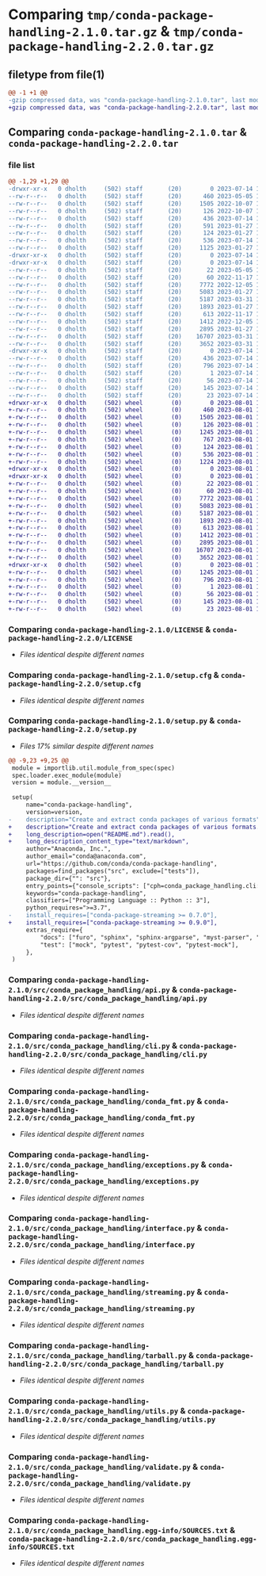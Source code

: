 # Comparing `tmp/conda-package-handling-2.1.0.tar.gz` & `tmp/conda-package-handling-2.2.0.tar.gz`

## filetype from file(1)

```diff
@@ -1 +1 @@
-gzip compressed data, was "conda-package-handling-2.1.0.tar", last modified: Fri Jul 14 13:38:01 2023, max compression
+gzip compressed data, was "conda-package-handling-2.2.0.tar", last modified: Tue Aug  1 17:57:40 2023, max compression
```

## Comparing `conda-package-handling-2.1.0.tar` & `conda-package-handling-2.2.0.tar`

### file list

```diff
@@ -1,29 +1,29 @@
-drwxr-xr-x   0 dholth     (502) staff       (20)        0 2023-07-14 13:38:01.018216 conda-package-handling-2.1.0/
--rw-r--r--   0 dholth     (502) staff       (20)      460 2023-05-05 11:45:00.000000 conda-package-handling-2.1.0/AUTHORS.md
--rw-r--r--   0 dholth     (502) staff       (20)     1505 2022-10-07 19:55:38.000000 conda-package-handling-2.1.0/LICENSE
--rw-r--r--   0 dholth     (502) staff       (20)      126 2022-10-07 19:55:38.000000 conda-package-handling-2.1.0/MANIFEST.in
--rw-r--r--   0 dholth     (502) staff       (20)      436 2023-07-14 13:38:01.018302 conda-package-handling-2.1.0/PKG-INFO
--rw-r--r--   0 dholth     (502) staff       (20)      591 2023-01-27 16:42:52.000000 conda-package-handling-2.1.0/README.md
--rw-r--r--   0 dholth     (502) staff       (20)      124 2023-01-27 16:42:52.000000 conda-package-handling-2.1.0/pyproject.toml
--rw-r--r--   0 dholth     (502) staff       (20)      536 2023-07-14 13:38:01.018841 conda-package-handling-2.1.0/setup.cfg
--rw-r--r--   0 dholth     (502) staff       (20)     1125 2023-01-27 16:42:50.000000 conda-package-handling-2.1.0/setup.py
-drwxr-xr-x   0 dholth     (502) staff       (20)        0 2023-07-14 13:38:01.012632 conda-package-handling-2.1.0/src/
-drwxr-xr-x   0 dholth     (502) staff       (20)        0 2023-07-14 13:38:01.016926 conda-package-handling-2.1.0/src/conda_package_handling/
--rw-r--r--   0 dholth     (502) staff       (20)       22 2023-05-05 11:45:01.000000 conda-package-handling-2.1.0/src/conda_package_handling/__init__.py
--rw-r--r--   0 dholth     (502) staff       (20)       60 2022-11-17 19:45:13.000000 conda-package-handling-2.1.0/src/conda_package_handling/__main__.py
--rw-r--r--   0 dholth     (502) staff       (20)     7772 2022-12-05 13:57:09.000000 conda-package-handling-2.1.0/src/conda_package_handling/api.py
--rw-r--r--   0 dholth     (502) staff       (20)     5083 2023-01-27 16:42:50.000000 conda-package-handling-2.1.0/src/conda_package_handling/cli.py
--rw-r--r--   0 dholth     (502) staff       (20)     5187 2023-03-31 12:39:09.000000 conda-package-handling-2.1.0/src/conda_package_handling/conda_fmt.py
--rw-r--r--   0 dholth     (502) staff       (20)     1893 2023-01-27 16:42:52.000000 conda-package-handling-2.1.0/src/conda_package_handling/exceptions.py
--rw-r--r--   0 dholth     (502) staff       (20)      613 2022-11-17 19:45:13.000000 conda-package-handling-2.1.0/src/conda_package_handling/interface.py
--rw-r--r--   0 dholth     (502) staff       (20)     1412 2022-12-05 13:57:09.000000 conda-package-handling-2.1.0/src/conda_package_handling/streaming.py
--rw-r--r--   0 dholth     (502) staff       (20)     2895 2023-01-27 16:42:52.000000 conda-package-handling-2.1.0/src/conda_package_handling/tarball.py
--rw-r--r--   0 dholth     (502) staff       (20)    16707 2023-03-31 12:39:09.000000 conda-package-handling-2.1.0/src/conda_package_handling/utils.py
--rw-r--r--   0 dholth     (502) staff       (20)     3652 2023-03-31 12:39:09.000000 conda-package-handling-2.1.0/src/conda_package_handling/validate.py
-drwxr-xr-x   0 dholth     (502) staff       (20)        0 2023-07-14 13:38:01.018052 conda-package-handling-2.1.0/src/conda_package_handling.egg-info/
--rw-r--r--   0 dholth     (502) staff       (20)      436 2023-07-14 13:38:00.000000 conda-package-handling-2.1.0/src/conda_package_handling.egg-info/PKG-INFO
--rw-r--r--   0 dholth     (502) staff       (20)      796 2023-07-14 13:38:00.000000 conda-package-handling-2.1.0/src/conda_package_handling.egg-info/SOURCES.txt
--rw-r--r--   0 dholth     (502) staff       (20)        1 2023-07-14 13:38:00.000000 conda-package-handling-2.1.0/src/conda_package_handling.egg-info/dependency_links.txt
--rw-r--r--   0 dholth     (502) staff       (20)       56 2023-07-14 13:38:00.000000 conda-package-handling-2.1.0/src/conda_package_handling.egg-info/entry_points.txt
--rw-r--r--   0 dholth     (502) staff       (20)      145 2023-07-14 13:38:00.000000 conda-package-handling-2.1.0/src/conda_package_handling.egg-info/requires.txt
--rw-r--r--   0 dholth     (502) staff       (20)       23 2023-07-14 13:38:00.000000 conda-package-handling-2.1.0/src/conda_package_handling.egg-info/top_level.txt
+drwxr-xr-x   0 dholth     (502) wheel        (0)        0 2023-08-01 17:57:40.082779 conda-package-handling-2.2.0/
+-rw-r--r--   0 dholth     (502) wheel        (0)      460 2023-08-01 17:57:29.000000 conda-package-handling-2.2.0/AUTHORS.md
+-rw-r--r--   0 dholth     (502) wheel        (0)     1505 2023-08-01 17:57:29.000000 conda-package-handling-2.2.0/LICENSE
+-rw-r--r--   0 dholth     (502) wheel        (0)      126 2023-08-01 17:57:29.000000 conda-package-handling-2.2.0/MANIFEST.in
+-rw-r--r--   0 dholth     (502) wheel        (0)     1245 2023-08-01 17:57:40.082896 conda-package-handling-2.2.0/PKG-INFO
+-rw-r--r--   0 dholth     (502) wheel        (0)      767 2023-08-01 17:57:29.000000 conda-package-handling-2.2.0/README.md
+-rw-r--r--   0 dholth     (502) wheel        (0)      124 2023-08-01 17:57:29.000000 conda-package-handling-2.2.0/pyproject.toml
+-rw-r--r--   0 dholth     (502) wheel        (0)      536 2023-08-01 17:57:40.083211 conda-package-handling-2.2.0/setup.cfg
+-rw-r--r--   0 dholth     (502) wheel        (0)     1224 2023-08-01 17:57:29.000000 conda-package-handling-2.2.0/setup.py
+drwxr-xr-x   0 dholth     (502) wheel        (0)        0 2023-08-01 17:57:40.077704 conda-package-handling-2.2.0/src/
+drwxr-xr-x   0 dholth     (502) wheel        (0)        0 2023-08-01 17:57:40.081479 conda-package-handling-2.2.0/src/conda_package_handling/
+-rw-r--r--   0 dholth     (502) wheel        (0)       22 2023-08-01 17:57:29.000000 conda-package-handling-2.2.0/src/conda_package_handling/__init__.py
+-rw-r--r--   0 dholth     (502) wheel        (0)       60 2023-08-01 17:57:29.000000 conda-package-handling-2.2.0/src/conda_package_handling/__main__.py
+-rw-r--r--   0 dholth     (502) wheel        (0)     7772 2023-08-01 17:57:29.000000 conda-package-handling-2.2.0/src/conda_package_handling/api.py
+-rw-r--r--   0 dholth     (502) wheel        (0)     5083 2023-08-01 17:57:29.000000 conda-package-handling-2.2.0/src/conda_package_handling/cli.py
+-rw-r--r--   0 dholth     (502) wheel        (0)     5187 2023-08-01 17:57:29.000000 conda-package-handling-2.2.0/src/conda_package_handling/conda_fmt.py
+-rw-r--r--   0 dholth     (502) wheel        (0)     1893 2023-08-01 17:57:29.000000 conda-package-handling-2.2.0/src/conda_package_handling/exceptions.py
+-rw-r--r--   0 dholth     (502) wheel        (0)      613 2023-08-01 17:57:29.000000 conda-package-handling-2.2.0/src/conda_package_handling/interface.py
+-rw-r--r--   0 dholth     (502) wheel        (0)     1412 2023-08-01 17:57:29.000000 conda-package-handling-2.2.0/src/conda_package_handling/streaming.py
+-rw-r--r--   0 dholth     (502) wheel        (0)     2895 2023-08-01 17:57:29.000000 conda-package-handling-2.2.0/src/conda_package_handling/tarball.py
+-rw-r--r--   0 dholth     (502) wheel        (0)    16707 2023-08-01 17:57:29.000000 conda-package-handling-2.2.0/src/conda_package_handling/utils.py
+-rw-r--r--   0 dholth     (502) wheel        (0)     3652 2023-08-01 17:57:29.000000 conda-package-handling-2.2.0/src/conda_package_handling/validate.py
+drwxr-xr-x   0 dholth     (502) wheel        (0)        0 2023-08-01 17:57:40.082601 conda-package-handling-2.2.0/src/conda_package_handling.egg-info/
+-rw-r--r--   0 dholth     (502) wheel        (0)     1245 2023-08-01 17:57:40.000000 conda-package-handling-2.2.0/src/conda_package_handling.egg-info/PKG-INFO
+-rw-r--r--   0 dholth     (502) wheel        (0)      796 2023-08-01 17:57:40.000000 conda-package-handling-2.2.0/src/conda_package_handling.egg-info/SOURCES.txt
+-rw-r--r--   0 dholth     (502) wheel        (0)        1 2023-08-01 17:57:40.000000 conda-package-handling-2.2.0/src/conda_package_handling.egg-info/dependency_links.txt
+-rw-r--r--   0 dholth     (502) wheel        (0)       56 2023-08-01 17:57:40.000000 conda-package-handling-2.2.0/src/conda_package_handling.egg-info/entry_points.txt
+-rw-r--r--   0 dholth     (502) wheel        (0)      145 2023-08-01 17:57:40.000000 conda-package-handling-2.2.0/src/conda_package_handling.egg-info/requires.txt
+-rw-r--r--   0 dholth     (502) wheel        (0)       23 2023-08-01 17:57:40.000000 conda-package-handling-2.2.0/src/conda_package_handling.egg-info/top_level.txt
```

### Comparing `conda-package-handling-2.1.0/LICENSE` & `conda-package-handling-2.2.0/LICENSE`

 * *Files identical despite different names*

### Comparing `conda-package-handling-2.1.0/setup.cfg` & `conda-package-handling-2.2.0/setup.cfg`

 * *Files identical despite different names*

### Comparing `conda-package-handling-2.1.0/setup.py` & `conda-package-handling-2.2.0/setup.py`

 * *Files 17% similar despite different names*

```diff
@@ -9,23 +9,25 @@
 module = importlib.util.module_from_spec(spec)
 spec.loader.exec_module(module)
 version = module.__version__
 
 setup(
     name="conda-package-handling",
     version=version,
-    description="Create and extract conda packages of various formats",
+    description="Create and extract conda packages of various formats.",
+    long_description=open("README.md").read(),
+    long_description_content_type="text/markdown",
     author="Anaconda, Inc.",
     author_email="conda@anaconda.com",
     url="https://github.com/conda/conda-package-handling",
     packages=find_packages("src", exclude=["tests"]),
     package_dir={"": "src"},
     entry_points={"console_scripts": ["cph=conda_package_handling.cli:main"]},
     keywords="conda-package-handling",
     classifiers=["Programming Language :: Python :: 3"],
     python_requires=">=3.7",
-    install_requires=["conda-package-streaming >= 0.7.0"],
+    install_requires=["conda-package-streaming >= 0.9.0"],
     extras_require={
         "docs": ["furo", "sphinx", "sphinx-argparse", "myst-parser", "mdit-py-plugins>=0.3.0"],
         "test": ["mock", "pytest", "pytest-cov", "pytest-mock"],
     },
 )
```

### Comparing `conda-package-handling-2.1.0/src/conda_package_handling/api.py` & `conda-package-handling-2.2.0/src/conda_package_handling/api.py`

 * *Files identical despite different names*

### Comparing `conda-package-handling-2.1.0/src/conda_package_handling/cli.py` & `conda-package-handling-2.2.0/src/conda_package_handling/cli.py`

 * *Files identical despite different names*

### Comparing `conda-package-handling-2.1.0/src/conda_package_handling/conda_fmt.py` & `conda-package-handling-2.2.0/src/conda_package_handling/conda_fmt.py`

 * *Files identical despite different names*

### Comparing `conda-package-handling-2.1.0/src/conda_package_handling/exceptions.py` & `conda-package-handling-2.2.0/src/conda_package_handling/exceptions.py`

 * *Files identical despite different names*

### Comparing `conda-package-handling-2.1.0/src/conda_package_handling/interface.py` & `conda-package-handling-2.2.0/src/conda_package_handling/interface.py`

 * *Files identical despite different names*

### Comparing `conda-package-handling-2.1.0/src/conda_package_handling/streaming.py` & `conda-package-handling-2.2.0/src/conda_package_handling/streaming.py`

 * *Files identical despite different names*

### Comparing `conda-package-handling-2.1.0/src/conda_package_handling/tarball.py` & `conda-package-handling-2.2.0/src/conda_package_handling/tarball.py`

 * *Files identical despite different names*

### Comparing `conda-package-handling-2.1.0/src/conda_package_handling/utils.py` & `conda-package-handling-2.2.0/src/conda_package_handling/utils.py`

 * *Files identical despite different names*

### Comparing `conda-package-handling-2.1.0/src/conda_package_handling/validate.py` & `conda-package-handling-2.2.0/src/conda_package_handling/validate.py`

 * *Files identical despite different names*

### Comparing `conda-package-handling-2.1.0/src/conda_package_handling.egg-info/SOURCES.txt` & `conda-package-handling-2.2.0/src/conda_package_handling.egg-info/SOURCES.txt`

 * *Files identical despite different names*

